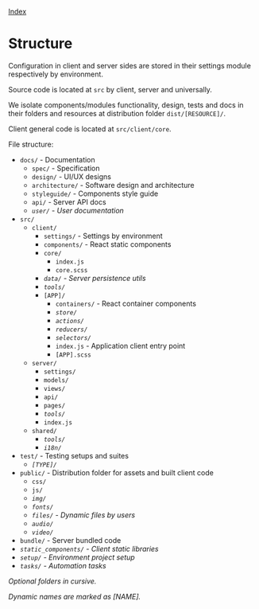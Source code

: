 [Index](./)

# Structure

Configuration in client and server sides are stored in their settings module respectively by environment.

Source code is located at `src` by client, server and universally.

We isolate components/modules functionality, design, tests and docs in their folders and resources at distribution folder `dist/[RESOURCE]/`.

Client general code is located at `src/client/core`.

File structure:

- `docs/` - Documentation
  - `spec/` - Specification
  - `design/` - UI/UX designs
  - `architecture/` - Software design and architecture
  - `styleguide/` - Components style guide
  - `api/` - Server API docs
  - *`user/` - User documentation*
- `src/`
  - `client/`
    - `settings/` - Settings by environment
    - `components/` - React static components
    - `core/`
      - `index.js`
      - `core.scss`
    - *`data/` - Server persistence utils*
    - *`tools/`*
    - `[APP]/`
      - `containers/` - React container components
      - *`store/`*
      - *`actions/`*
      - *`reducers/`*
      - *`selectors/`*
      - `index.js` - Application client entry point
      - `[APP].scss`
  - `server/`
    - `settings/`
    - `models/`
    - `views/`
    - `api/`
    - `pages/`
    - *`tools/`*
    - `index.js`
  - `shared/`
    - *`tools/`*
    - *`i18n/`*
- `test/` - Testing setups and suites
  - *`[TYPE]/`*
- `public/` - Distribution folder for assets and built client code
  - `css/`
  - `js/`
  - *`img/`*
  - *`fonts/`*
  - *`files/` - Dynamic files by users*
  - *`audio/`*
  - *`video/`*
- `bundle/` - Server bundled code
- *`static_components/` - Client static libraries*
- *`setup/` - Environment project setup*
- *`tasks/` - Automation tasks*

_Optional folders in cursive._

_Dynamic names are marked as [NAME]._
